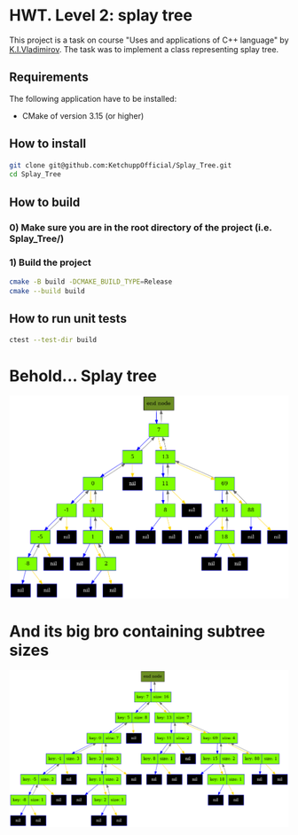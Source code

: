 # HWT. Level 2: splay tree

This project is a task on course "Uses and applications of C++ language" by [K.I.Vladimirov](https://github.com/tilir). The task was to implement a class representing splay tree.

## Requirements

The following application have to be installed:
- CMake of version 3.15 (or higher)

## How to install
```bash
git clone git@github.com:KetchuppOfficial/Splay_Tree.git
cd Splay_Tree
```

## How to build

### 0) Make sure you are in the root directory of the project (i.e. Splay_Tree/)

### 1) Build the project
```bash
cmake -B build -DCMAKE_BUILD_TYPE=Release
cmake --build build
```

## How to run unit tests
```bash
ctest --test-dir build
```

# Behold... Splay tree

![dump](/images/splay_tree.png)

# And its big bro containing subtree sizes

![dump](/images/augmented_splay_tree.png)

